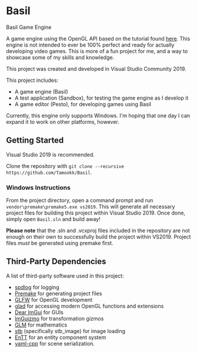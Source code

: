 # Basil
Basil Game Engine

A game engine using the OpenGL API based on the tutorial found [here](https://www.youtube.com/playlist?list=PLlrATfBNZ98dC-V-N3m0Go4deliWHPFwT). This engine is not intended to ever be 100% perfect and ready for actually developing video games. This is more of a fun project for me, and a way to showcase some of my skills and knowledge.

This project was created and developed in Visual Studio Community 2019.

This project includes:
* A game engine (Basil)
* A test application (Sandbox), for testing the game engine as I develop it
* A game editor (Pesto), for developing games using Basil

Currently, this engine only supports Windows. I'm hoping that one day I can expand it to work on other platforms, however.

## Getting Started
Visual Studio 2019 is recommended.

Clone the repository with `git clone --recursive https://github.com/Tamookk/Basil`.

### Windows Instructions
From the project directory, open a command prompt and run `vendor\premake\premake5.exe vs2019`. This will generate all necessary project files for building this project within Visual Studio 2019. Once done, simply open `Basil.sln` and build away!

**Please note** that the .sln and .vcxproj files included in the repository are not enough on their own to successfully build the project within VS2019. Project files *must* be generated using premake first.

## Third-Party Dependencies
A list of third-party software used in this project:
* [spdlog](https://github.com/gabime/spdlog) for logging
* [Premake](https://github.com/premake/premake-core) for generating project files
* [GLFW](https://github.com/glfw/glfw) for OpenGL development
* [glad](https://github.com/Dav1dde/glad) for accessing modern OpenGL functions and extensions
* [Dear ImGui](https://github.com/ocornut/imgui) for GUIs
* [ImGuizmo](https://github.com/TheCherno/ImGuizmo) for transformation gizmos
* [GLM](https://github.com/g-truc/glm) for mathematics
* [stb](https://github.com/nothings/stb) (specifically stb_image) for image loading
* [EnTT](https://github.com/skypjack/entt) for an entity component system
* [yaml-cpp](https://github.com/jbeder/yaml-cpp) for scene serialization.
